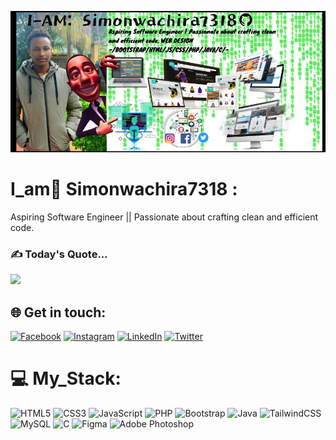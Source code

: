 ![logo](https://github.com/Simonwachira7318/Simonwachira7318/blob/main/git.%20bunner.jpg)
# I_am💫 Simonwachira7318 :
Aspiring Software Engineer || Passionate about crafting clean and efficient code.<br>
### ✍️ Today's Quote...
![](https://quotes-github-readme.vercel.app/api?type=horizontal&theme=radical)
## 🌐 Get in touch:
[![Facebook](https://img.shields.io/badge/Facebook-%231877F2.svg?logo=Facebook&logoColor=white)](https://www.facebook.com/profile.php?id=100071584461977) [![Instagram](https://img.shields.io/badge/Instagram-%23E4405F.svg?logo=Instagram&logoColor=white)](https://instagram.com/its__wachira) [![LinkedIn](https://img.shields.io/badge/LinkedIn-%230077B5.svg?logo=linkedin&logoColor=white)](https://www.linkedin.com/in/simon-wachira-680b88268) [![Twitter](https://img.shields.io/badge/Twitter-%231DA1F2.svg?logo=Twitter&logoColor=white)](https://twitter.com/@Its_wachira2) 
# 💻 My_Stack:
 ![HTML5](https://img.shields.io/badge/html5-%23E34F26.svg?style=for-the-badge&logo=html5&logoColor=white) ![CSS3](https://img.shields.io/badge/css3-%231572B6.svg?style=for-the-badge&logo=css3&logoColor=white)  ![JavaScript](https://img.shields.io/badge/javascript-%23323330.svg?style=for-the-badge&logo=javascript&logoColor=%23F7DF1E) ![PHP](https://img.shields.io/badge/php-%23777BB4.svg?style=for-the-badge&logo=php&logoColor=white) ![Bootstrap](https://img.shields.io/badge/bootstrap-%23563D7C.svg?style=for-the-badge&logo=bootstrap&logoColor=white) ![Java](https://img.shields.io/badge/java-%23ED8B00.svg?style=for-the-badge&logo=java&logoColor=white) ![TailwindCSS](https://img.shields.io/badge/tailwindcss-%2338B2AC.svg?style=for-the-badge&logo=tailwind-css&logoColor=white) ![MySQL](https://img.shields.io/badge/mysql-%2300f.svg?style=for-the-badge&logo=mysql&logoColor=white) ![C](https://img.shields.io/badge/c-%2300599C.svg?style=for-the-badge&logo=c&logoColor=white)	![Figma](https://img.shields.io/badge/figma-%23F24E1E.svg?style=for-the-badge&logo=figma&logoColor=white) ![Adobe Photoshop](https://img.shields.io/badge/adobephotoshop-%2331A8FF.svg?style=for-the-badge&logo=adobephotoshop&logoColor=white) 

